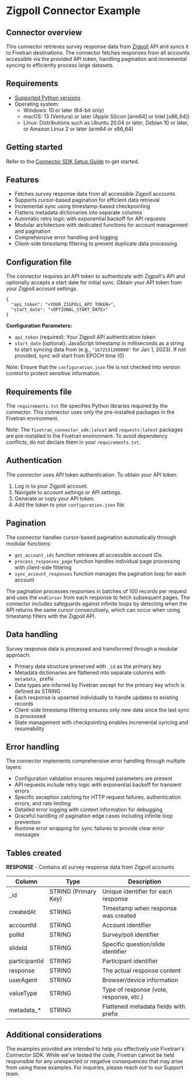 # Zigpoll Connector Example

## Connector overview
This connector retrieves survey response data from [Zigpoll](https://apidocs.zigpoll.com/reference) API and syncs it to Fivetran destinations. The connector fetches responses from all accounts accessible via the provided API token, handling pagination and incremental syncing to efficiently process large datasets.

## Requirements
- [Supported Python versions](https://github.com/fivetran/fivetran_connector_sdk/blob/main/README.md#requirements)
- Operating system:
  - Windows: 10 or later (64-bit only)
  - macOS: 13 (Ventura) or later (Apple Silicon [arm64] or Intel [x86_64])
  - Linux: Distributions such as Ubuntu 20.04 or later, Debian 10 or later, or Amazon Linux 2 or later (arm64 or x86_64)

## Getting started
Refer to the [Connector SDK Setup Guide](https://fivetran.com/docs/connectors/connector-sdk/setup-guide) to get started.

## Features
- Fetches survey response data from all accessible Zigpoll accounts
- Supports cursor-based pagination for efficient data retrieval
- Incremental sync using timestamp-based checkpointing
- Flattens metadata dictionaries into separate columns
- Automatic retry logic with exponential backoff for API requests
- Modular architecture with dedicated functions for account management and pagination
- Comprehensive error handling and logging
- Client-side timestamp filtering to prevent duplicate data processing

## Configuration file
The connector requires an API token to authenticate with Zigpoll's API and optionally accepts a start date for initial sync. Obtain your API token from your Zigpoll account settings.

```
{
  "api_token": "<YOUR_ZIGPOLL_API_TOKEN>",
  "start_date": "<OPTIONAL_START_DATE>"
}
```

**Configuration Parameters:**
- `api_token` (required): Your Zigpoll API authentication token
- `start_date` (optional): JavaScript timestamp in milliseconds as a string to start syncing data from (e.g., `"1672531200000"` for Jan 1, 2023). If not provided, sync will start from EPOCH time (0)

Note: Ensure that the `configuration.json` file is not checked into version control to protect sensitive information.

## Requirements file
The `requirements.txt` file specifies Python libraries required by the connector. This connector uses only the pre-installed packages in the Fivetran environment.

Note: The `fivetran_connector_sdk:latest` and `requests:latest` packages are pre-installed in the Fivetran environment. To avoid dependency conflicts, do not declare them in your `requirements.txt`.

## Authentication
The connector uses API token authentication. To obtain your API token:
1. Log in to your Zigpoll account.
2. Navigate to account settings or API settings.
3. Generate or copy your API token.
4. Add the token to your `configuration.json` file.

## Pagination
The connector handles cursor-based pagination automatically through modular functions:
- `get_account_ids` function retrieves all accessible account IDs
- `process_responses_page` function handles individual page processing with client-side filtering
- `sync_account_responses` function manages the pagination loop for each account

The pagination processes responses in batches of 100 records per request and uses the `endCursor` from each response to fetch subsequent pages. The connector includes safeguards against infinite loops by detecting when the API returns the same cursor consecutively, which can occur when using timestamp filters with the Zigpoll API.

## Data handling
Survey response data is processed and transformed through a modular approach:
- Primary data structure preserved with `_id` as the primary key
- Metadata dictionaries are flattened into separate columns with `metadata_` prefix
- Data types are inferred by Fivetran except for the primary key which is defined as STRING
- Each response is upserted individually to handle updates to existing records
- Client-side timestamp filtering ensures only new data since the last sync is processed
- State management with checkpointing enables incremental syncing and resumability

## Error handling
The connector implements comprehensive error handling through multiple layers:
- Configuration validation ensures required parameters are present
- API requests include retry logic with exponential backoff for transient errors
- Specific exception catching for HTTP request failures, authentication errors, and rate limiting
- Detailed error logging with context information for debugging
- Graceful handling of pagination edge cases including infinite loop prevention
- Runtime error wrapping for sync failures to provide clear error messages

## Tables created
**RESPONSE** - Contains all survey response data from Zigpoll accounts

| Column | Type | Description |
|--------|------|-------------|
| _id | STRING (Primary Key) | Unique identifier for each response |
| createdAt | STRING | Timestamp when response was created |
| accountId | STRING | Account identifier |
| pollId | STRING | Survey/poll identifier |
| slideId | STRING | Specific question/slide identifier |
| participantId | STRING | Participant identifier |
| response | STRING | The actual response content |
| userAgent | STRING | Browser/device information |
| valueType | STRING | Type of response (vote, response, etc.) |
| metadata_* | STRING | Flattened metadata fields with prefix |

## Additional considerations
The examples provided are intended to help you effectively use Fivetran's Connector SDK. While we've tested the code, Fivetran cannot be held responsible for any unexpected or negative consequences that may arise from using these examples. For inquiries, please reach out to our Support team.